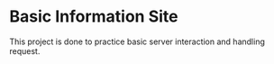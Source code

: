 # Basic Information Site

This project is done to practice basic server interaction and handling request.
